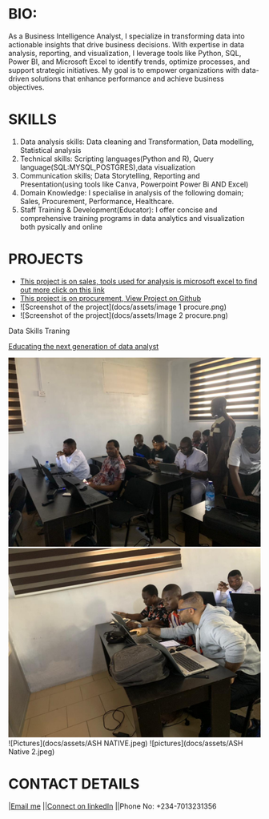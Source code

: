 # BIO:
As a Business Intelligence Analyst, I specialize in transforming data into actionable insights that drive business decisions. With expertise in data analysis, reporting, and visualization, I leverage tools like Python, SQL, Power BI, and Microsoft Excel to identify trends, optimize processes, and support strategic initiatives. My goal is to empower organizations with data-driven solutions that enhance performance and achieve business objectives.
# SKILLS
1. Data analysis skills: Data cleaning and Transformation, Data modelling, Statistical analysis 
2. Technical skills: Scripting languages(Python and R), Query language(SQL:MYSQL,POSTGRES),data visualization
3. Communication skills; Data Storytelling, Reporting and Presentation(using tools like Canva, Powerpoint Power Bi AND Excel)
4. Domain Knowledge: I specialise in analysis of the following domain; Sales, Procurement, Performance, Healthcare.
5. Staff Training & Development(Educator): I offer concise and comprehensive training programs in data analytics and visualization both pysically and online
   
# PROJECTS
* [This project is on sales, tools used for analysis is microsoft excel to find out more click on this link](https://github.com/FIYINT/SALES-PERFORMANCE)
* [This project is on procurement, View Project on Github](https://github.com/FIYINT/PROCUREMENT_ANALYSIS)
* ![Screenshot of the project](docs/assets/image 1 procure.png)
* ![Screenshot of the project](docs/assets/Image 2 procure.png)



Data Skills Traning

[Educating the next generation of data analyst](https://drive.google.com/drive/folders/118ysSHEGshXiSBb8GO2qSOW6_gv4ODR7)

![Pictures of classes](docs/assets/IMG-20250227-WA0031.jpg)
![pictures of class](docs/assets/IMG-20250227-WA0033.jpg)
![Pictures](docs/assets/ASH NATIVE.jpeg)
![pictures](docs/assets/ASH Native 2.jpeg)
  

# CONTACT DETAILS
|[Email me](mailto:fiyinfadayini@gmail.com)
||[Connect on linkedIn](https://www.linkedin.com/in/titus-fadayini-1b75a2176/)
||Phone No: +234-7013231356

